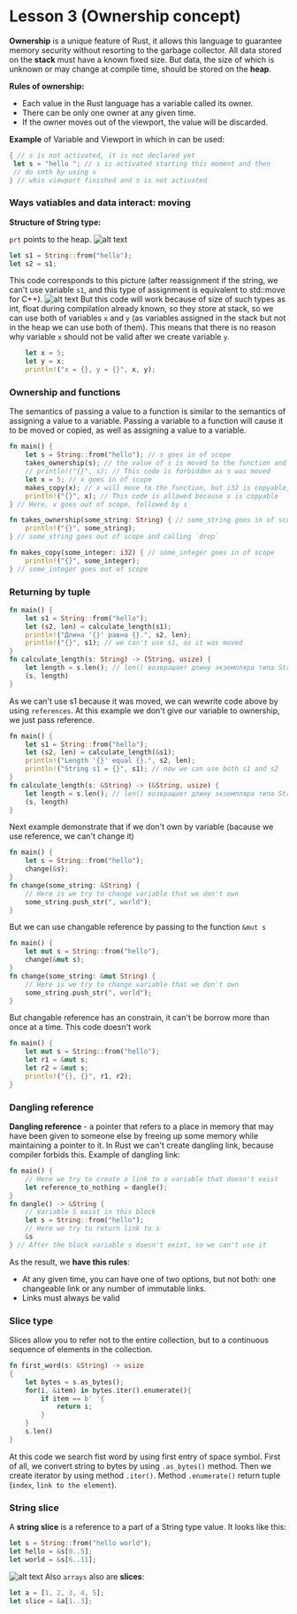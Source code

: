 # Lesson 3 (Ownership concept)
**Ownership** is a unique feature of Rust, it allows this language to guarantee memory security without resorting to the garbage collector.
All data stored on the **stack** must have a known fixed size. But data, the size of which is unknown or may change at compile time, should be stored on the **heap**.

**Rules of ownership:**
 - Each value in the Rust language has a variable called its owner.
 - There can be only one owner at any given time.
 - If the owner moves out of the viewport, the value will be discarded.

**Example** of Variable and Viewport in which in can be used:
```rust
{ // s is not activated, it is not declared yet
 let s = "hello "; // s is activated starting this moment and then
 // do smth by using s
} // whis viewport finished and s is not activated
```
### Ways vatiables and data interact: moving
**Structure of String type:**

`prt` points to the heap.
![alt text](pics/StringType.png)
```rust
let s1 = String::from("hello");
let s2 = s1;
```
This code corresponds to this picture (after reassignment if the string, we can't use variable `s1`, and this type of assignment is equivalent to std::move for C++). 
![alt text](pics/RustCopy.png)
But this code will work because of size of such types as int, float during compilation already known, so they store at stack, so we can use both of variables `x` and `y` (as variables assigned in the stack but not in the heap we can use both of them). This means that there is no reason why variable `x` should not be valid after we create variable `y`.
```rust
    let x = 5;
    let y = x;
    println!("x = {}, y = {}", x, y);
```
### Ownership and functions
The semantics of passing a value to a function is similar to the semantics of assigning a value to a variable. Passing a variable to a function will cause it to be moved or copied, as well as assigning a value to a variable.
```rust
fn main() {
    let s = String::from("hello"); // s goes in of scope
    takes_ownership(s); // the value of s is moved to the function and therefore no longer valid here
    // println!("{}", s); // This code is forbidden as s was moved
    let x = 5; // x goes in of scope
    makes_copy(x); // x will move to the function, but i32 is copyable, so it's fine if x is used after that
    println!("{}", x); // This code is allowed because x is copyable
} // Here, x goes out of scope, followed by s

fn takes_ownership(some_string: String) { // some_string goes in of scope
    println!("{}", some_string);
} // some_string goes out of scope and calling `drop`

fn makes_copy(some_integer: i32) { // some_integer goes in of scope
    println!("{}", some_integer);
} // some_integer goes out of scope
```
### Returning by tuple
```rust
fn main() {
    let s1 = String::from("hello");
    let (s2, len) = calculate_length(s1);
    println!("Длина '{}' равна {}.", s2, len);
    println!("{}", s1); // we can't use s1, as it was moved
}
fn calculate_length(s: String) -> (String, usize) {
    let length = s.len(); // len() возвращает длину экземпляра типа String
    (s, length)
}
```
As we can't use s1 because it was moved, we can wewrite code above by using `references`. At this example we don't give our variable to ownership, we just pass reference.
```rust
fn main() {
    let s1 = String::from("hello");
    let (s2, len) = calculate_length(&s1);
    println!("Length '{}' equal {}.", s2, len);
    println!("String s1 = {}", s1); // now we can use both s1 and s2
}
fn calculate_length(s: &String) -> (&String, usize) {
    let length = s.len(); // len() возвращает длину экземпляра типа String
    (s, length)
}
```
Next example demonstrate that if we don't own by variable (bacause we use reference, we can't change it)
```rust
fn main() {
    let s = String::from("hello");
    change(&s);
}
fn change(some_string: &String) {
    // Here is we try to change variable that we don't own
    some_string.push_str(", world");
}
```
But we can use changable reference by passing to the function `&mut s`
```rust
fn main() {
    let mut s = String::from("hello");
    change(&mut s);
}
fn change(some_string: &mut String) {
    // Here is we try to change variable that we don't own
    some_string.push_str(", world");
}
```
But changable reference has an constrain, it can't be borrow more than once at a time. This code doesn't work
```rust
fn main() {
    let mut s = String::from("hello");
    let r1 = &mut s;
    let r2 = &mut s;
    println!("{}, {}", r1, r2);
}
```
### Dangling reference
**Dangling reference** - a pointer that refers to a place in memory that may have been given to someone else by freeing up some memory while maintaining a pointer to it.
In Rust we can't create dangling link, because compiler forbids this.
Example of dangling link:
```rust
fn main() {
    // Here we try to create a link to a variable that doesn't exist
    let reference_to_nothing = dangle();
}
fn dangle() -> &String {
    // Variable S exist in this block
    let s = String::from("hello");
    // Here we try tu return link to s
    &s
} // After the block variable s doesn't exist, so we can't use it 
```
As the result, we **have this rules**:
- At any given time, you can have one of two options, but not both: one changeable link or any number of immutable links.
- Links must always be valid
### Slice type
Slices allow you to refer not to the entire collection, but to a continuous sequence of elements in the collection.
```rust
fn first_word(s: &String) -> usize
{
    let bytes = s.as_bytes();
    for(i, &item) in bytes.iter().enumerate(){
        if item == b' '{
            return i;
        }
    }
    s.len()
}
```
At this code we search fist word by using first entry of space symbol. First of all, we convert string to bytes by using `.as_bytes()` method. Then we create iterator by using method `.iter()`. Method `.enumerate()` return tuple (`index`, `link to the element`).
### String slice
A **string slice** is a reference to a part of a String type value. It looks like this:
```rust
let s = String::from("hello world");
let hello = &s[0..5];
let world = &s[6..11];
```
![alt text](pics/StringSlice.png)
Also `arrays` also are **slices**:
```rust
let a = [1, 2, 3, 4, 5];
let slice = &a[1..3];
```